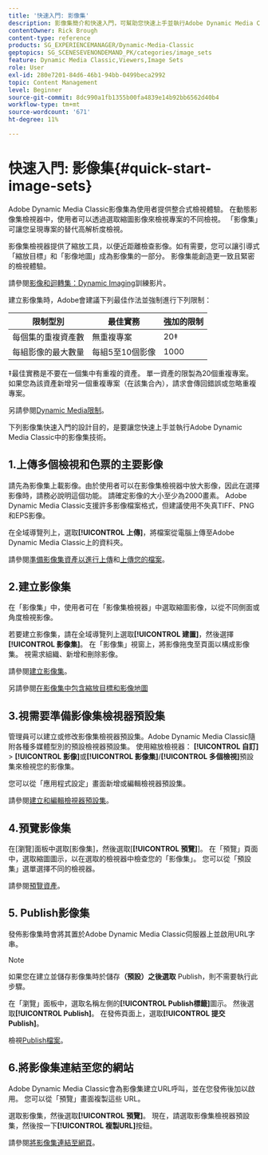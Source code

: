 ```yaml
---
title: '快速入門: 影像集'
description: 影像集簡介和快速入門，可幫助您快速上手並執行Adobe Dynamic Media Classic中的影像集技術。
contentOwner: Rick Brough
content-type: reference
products: SG_EXPERIENCEMANAGER/Dynamic-Media-Classic
geptopics: SG_SCENESEVENONDEMAND_PK/categories/image_sets
feature: Dynamic Media Classic,Viewers,Image Sets
role: User
exl-id: 280e7201-84d6-46b1-94bb-0499beca2992
topic: Content Management
level: Beginner
source-git-commit: 8dc990a1fb1355b00fa4839e14b92bb6562d40b4
workflow-type: tm+mt
source-wordcount: '671'
ht-degree: 11%

---
```


# 快速入門: 影像集{#quick-start-image-sets}

Adobe Dynamic Media Classic影像集為使用者提供整合式檢視體驗。 在動態影像集檢視器中，使用者可以透過選取縮圖影像來檢視專案的不同檢視。 「影像集」可讓您呈現專案的替代高解析度檢視。

影像集檢視器提供了縮放工具，以便近距離檢查影像。如有需要，您可以讓引導式「縮放目標」和「影像地圖」成為影像集的一部分。 影像集能創造更一致且緊密的檢視體驗。

請參閱[影像和迴轉集：Dynamic Imaging](https://s7d5.scene7.com/s7viewers/html5/VideoViewer.html?videoserverurl=https://s7d5.scene7.com/is/content/&amp;emailurl=https://s7d5.scene7.com/s7/emailFriend&amp;serverUrl=https://s7d5.scene7.com/is/image/&amp;config=Scene7SharedAssets/Universal_HTML5_Video&amp;contenturl=https://s7d5.scene7.com/skins/&amp;asset=S7tutorials/556_Image%20&amp;%20Spin%20Sets_converted%20renamed_Dynamic%20Imaging-AVS)訓練影片。

建立影像集時，Adobe會建議下列最佳作法並強制進行下列限制：

| 限制型別 | 最佳實務 | 強加的限制 |
| --- | --- | --- |
| 每個集的重複資產數 | 無重複專案 | 20‡ |
| 每組影像的最大數量 | 每組5至10個影像 | 1000 |

‡最佳實務是不要在一個集中有重複的資產。 單一資產的限製為20個重複專案。 如果您為該資產新增另一個重複專案（在該集合內），請求會傳回錯誤或忽略重複專案。

另請參閱[Dynamic Media限制](/help/using/limitations.md)。

下列影像集快速入門的設計目的，是要讓您快速上手並執行Adobe Dynamic Media Classic中的影像集技術。

## 1.上傳多個檢視和色票的主要影像

請先為影像集上載影像。由於使用者可以在影像集檢視器中放大影像，因此在選擇影像時，請務必說明這個功能。 請確定影像的大小至少為2000畫素。 Adobe Dynamic Media Classic支援許多影像檔案格式，但建議使用不失真TIFF、PNG和EPS影像。

在全域導覽列上，選取&#x200B;**[!UICONTROL 上傳]**，將檔案從電腦上傳至Adobe Dynamic Media Classic上的資料夾。

請參閱[準備影像集資產以進行上傳](preparing-image-set-assets-upload.md#preparing-image-set-assets-for-upload)和[上傳您的檔案](uploading-files.md#uploading-your-files)。

## 2.建立影像集

在「影像集」中，使用者可在「影像集檢視器」中選取縮圖影像，以從不同側面或角度檢視影像。

若要建立影像集，請在全域導覽列上選取&#x200B;**[!UICONTROL 建置]**，然後選擇&#x200B;**[!UICONTROL 影像集]**。 在「影像集」視窗上，將影像拖曳至頁面以構成影像集。 視需求組織、新增和刪除影像。

請參閱[建立影像集](creating-image-set.md#creating-an-image-set)。

另請參閱[在影像集中包含縮放目標和影像地圖](/help/using/including-zoom-targets-image-maps-image-sets.md)

## 3.視需要準備影像集檢視器預設集

管理員可以建立或修改影像集檢視器預設集。Adobe Dynamic Media Classic隨附各種多媒體型別的預設檢視器預設集。 使用縮放檢視器： **[!UICONTROL 自訂]** > **[!UICONTROL 影像]**&#x200B;或&#x200B;**[!UICONTROL 影像集]**/**[!UICONTROL 多個檢視]**&#x200B;預設集來檢視您的影像集。

您可以從「應用程式設定」畫面新增或編輯檢視器預設集。

請參閱[建立和編輯檢視器預設集](application-setup.md#adding-and-editing-viewer-presets)。

## 4.預覽影像集

在[瀏覽]面板中選取[影像集]，然後選取[**[!UICONTROL 預覽]**]。 在「預覽」頁面中，選取縮圖圖示，以在選取的檢視器中檢查您的「影像集」。 您可以從「預設集」選單選擇不同的檢視器。

請參閱[預覽資產](previewing-asset.md#previewing-an-asset)。

## 5. Publish影像集

發佈影像集時會將其置於Adobe Dynamic Media Classic伺服器上並啟用URL字串。

>[!NOTE]
>
>如果您在建立並儲存影像集時於儲存&#x200B;**（預設）之後選取** Publish，則不需要執行此步驟。

在「瀏覽」面板中，選取名稱左側的&#x200B;**[!UICONTROL Publish標籤]**&#x200B;圖示。 然後選取&#x200B;**[!UICONTROL Publish]**。 在發佈頁面上，選取&#x200B;**[!UICONTROL 提交Publish]**。

檢視[Publish檔案](publishing-files.md#publishing-files)。

## 6.將影像集連結至您的網站

Adobe Dynamic Media Classic會為影像集建立URL呼叫，並在您發佈後加以啟用。 您可以從「預覽」畫面複製這些 URL。

選取影像集，然後選取&#x200B;**[!UICONTROL 預覽]**。 現在，請選取影像集檢視器預設集，然後按一下&#x200B;**[!UICONTROL 複製URL]**&#x200B;按鈕。

請參閱[將影像集連結至網頁](linking-image-set-web-page.md#linking-an-image-set-to-a-web-page)。
